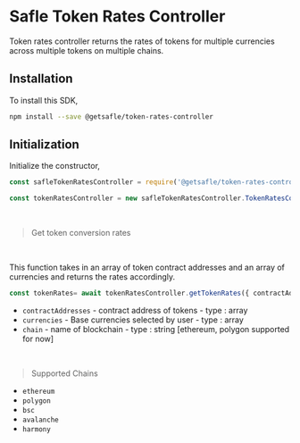 # Safle Token Rates Controller

Token rates controller returns the rates of tokens for multiple currencies across multiple tokens on multiple chains.

## Installation

To install this SDK,

```sh
npm install --save @getsafle/token-rates-controller
```

## Initialization

Initialize the constructor,

```js
const safleTokenRatesController = require('@getsafle/token-rates-controller');

const tokenRatesController = new safleTokenRatesController.TokenRatesController();
```

<br>

> Get token conversion rates

<br>

This function takes in an array of token contract addresses and an array of currencies and returns the rates accordingly.

```js
const tokenRates= await tokenRatesController.getTokenRates({ contractAddresses, currencies, chain })
```

* `contractAddresses` - contract address of tokens - type : array 
* `currencies` - Base currencies selected by user - type : array
* `chain` - name of blockchain - type : string [ethereum, polygon supported for now]

<br>

> Supported Chains

* `ethereum`
* `polygon`
* `bsc`
* `avalanche`
* `harmony`
